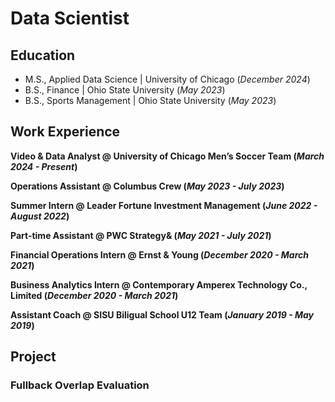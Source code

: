 # Data Scientist

## Education
- M.S., Applied Data Science | University of Chicago (_December 2024_)
- B.S., Finance | Ohio State University (_May 2023_)
- B.S., Sports Management | Ohio State University (_May 2023_)


## Work Experience
**Video & Data Analyst @ University of Chicago Men’s Soccer Team (_March 2024 - Present_)**

**Operations Assistant @ Columbus Crew (_May 2023 - July 2023_)**

**Summer Intern @ Leader Fortune Investment Management (_June 2022 - August 2022_)**

**Part-time Assistant @ PWC Strategy& (_May 2021 - July 2021_)**

**Financial Operations Intern @ Ernst & Young (_December 2020 - March 2021_)**

**Business Analytics Intern @ Contemporary Amperex Technology Co., Limited (_December 2020 - March 2021_)**

**Assistant Coach @ SISU Biligual School U12 Team (_January 2019 - May 2019_)**


## Project
### Fullback Overlap Evaluation
